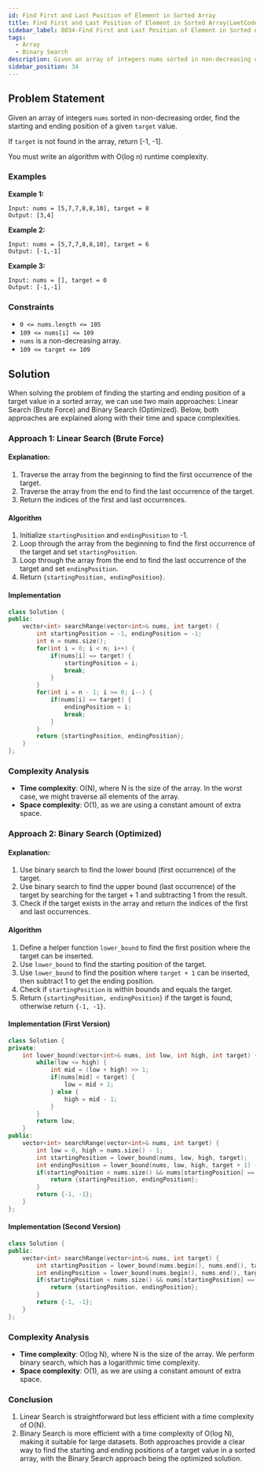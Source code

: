 ```yaml
---
id: Find First and Last Position of Element in Sorted Array
title: Find First and Last Position of Element in Sorted Array(LeetCode)
sidebar_label: 0034-Find First and Last Position of Element in Sorted Array
tags:
  - Array
  - Binary Search
description: Given an array of integers nums sorted in non-decreasing order, find the starting and ending position of a given target value.
sidebar_position: 34
---
```


## Problem Statement

Given an array of integers `nums` sorted in non-decreasing order, find the starting and ending position of a given `target` value.

If `target` is not found in the array, return [-1, -1].

You must write an algorithm with O(log n) runtime complexity.

### Examples

**Example 1:**

```plaintext
Input: nums = [5,7,7,8,8,10], target = 8
Output: [3,4]
```

**Example 2:**

```plaintext
Input: nums = [5,7,7,8,8,10], target = 6
Output: [-1,-1]
```

**Example 3:**

```plaintext
Input: nums = [], target = 0
Output: [-1,-1]
```

### Constraints

- `0 <= nums.length <= 105`
- `109 <= nums[i] <= 109`
- `nums` is a non-decreasing array.
- `109 <= target <= 109`

## Solution

When solving the problem of finding the starting and ending position of a target value in a sorted array, we can use 
two main approaches: Linear Search (Brute Force) and Binary Search (Optimized). Below, both approaches are explained along with their time and space complexities.

### Approach 1: Linear Search (Brute Force)

#### Explanation:

1. Traverse the array from the beginning to find the first occurrence of the target.
2. Traverse the array from the end to find the last occurrence of the target.
3. Return the indices of the first and last occurrences.

#### Algorithm

1. Initialize `startingPosition` and `endingPosition` to -1.
2. Loop through the array from the beginning to find the first occurrence of the target and set `startingPosition`.
3. Loop through the array from the end to find the last occurrence of the target and set `endingPosition`.
4. Return `{startingPosition, endingPosition}`.

#### Implementation

```C++
class Solution {
public:
    vector<int> searchRange(vector<int>& nums, int target) {
        int startingPosition = -1, endingPosition = -1;
        int n = nums.size();
        for(int i = 0; i < n; i++) {
            if(nums[i] == target) {
                startingPosition = i;
                break;
            }
        }
        for(int i = n - 1; i >= 0; i--) {
            if(nums[i] == target) {
                endingPosition = i;
                break;
            }
        }
        return {startingPosition, endingPosition};
    }
};
```

### Complexity Analysis

- **Time complexity**: O(N), where N is the size of the array. In the worst case, we might traverse all elements of the array.
- **Space complexity**: O(1), as we are using a constant amount of extra space.

### Approach 2: Binary Search (Optimized)

#### Explanation:

1. Use binary search to find the lower bound (first occurrence) of the target.
2. Use binary search to find the upper bound (last occurrence) of the target by searching for the target + 1 and subtracting 1 from the result.
3. Check if the target exists in the array and return the indices of the first and last occurrences.

#### Algorithm

1. Define a helper function `lower_bound` to find the first position where the target can be inserted.
2. Use `lower_bound` to find the starting position of the target.
3. Use `lower_bound` to find the position where `target + 1` can be inserted, then subtract 1 to get the ending position.
4. Check if `startingPosition` is within bounds and equals the target.
5. Return `{startingPosition, endingPosition}` if the target is found, otherwise return `{-1, -1}`.

#### Implementation (First Version)

```C++
class Solution {
private:
    int lower_bound(vector<int>& nums, int low, int high, int target) {
        while(low <= high) {
            int mid = (low + high) >> 1;
            if(nums[mid] < target) {
                low = mid + 1;
            } else {
                high = mid - 1;
            }
        }
        return low;
    }
public:
    vector<int> searchRange(vector<int>& nums, int target) {
        int low = 0, high = nums.size() - 1;
        int startingPosition = lower_bound(nums, low, high, target);
        int endingPosition = lower_bound(nums, low, high, target + 1) - 1;
        if(startingPosition < nums.size() && nums[startingPosition] == target) {
            return {startingPosition, endingPosition};
        }
        return {-1, -1};
    }
};
```
#### Implementation (Second Version)

```C++
class Solution {
public:
    vector<int> searchRange(vector<int>& nums, int target) {
        int startingPosition = lower_bound(nums.begin(), nums.end(), target) - nums.begin();
        int endingPosition = lower_bound(nums.begin(), nums.end(), target + 1) - nums.begin() - 1;
        if(startingPosition < nums.size() && nums[startingPosition] == target) {
            return {startingPosition, endingPosition};
        }
        return {-1, -1};
    }
};
```

### Complexity Analysis

- **Time complexity**: O(log N), where N is the size of the array. We perform binary search, which has a logarithmic time complexity.
- **Space complexity**: O(1), as we are using a constant amount of extra space.

### Conclusion

1. Linear Search is straightforward but less efficient with a time complexity of O(N).
2. Binary Search is more efficient with a time complexity of O(log N), making it suitable for large datasets.
Both approaches provide a clear way to find the starting and ending positions of a target value in a sorted array, with the Binary Search approach being the
optimized solution.
